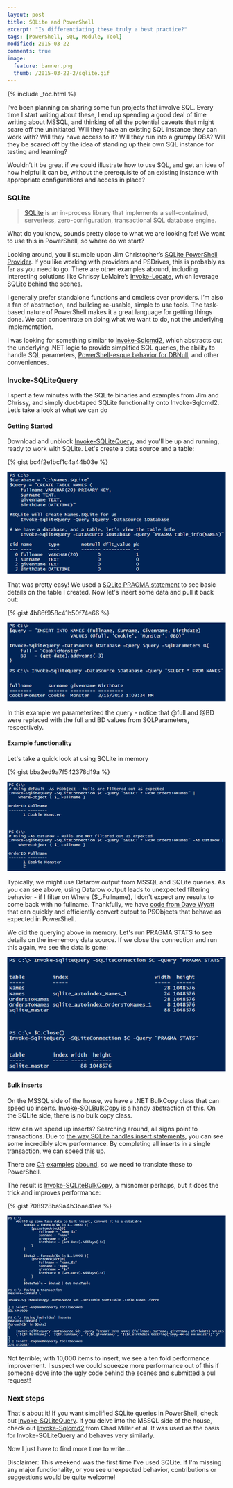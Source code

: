 ```yaml
---
layout: post
title: SQLite and PowerShell
excerpt: "Is differentiating these truly a best practice?"
tags: [PowerShell, SQL, Module, Tool]
modified: 2015-03-22
comments: true
image:
  feature: banner.png
  thumb: /2015-03-22-2/sqlite.gif
---
```

{% include _toc.html %}

I’ve been planning on sharing some fun projects that involve SQL. Every time I start writing about these, I end up spending a good deal of time writing about MSSQL, and thinking of all the potential caveats that might scare off the uninitiated. Will they have an existing SQL instance they can work with? Will they have access to it? Will they run into a grumpy DBA? Will they be scared off by the idea of standing up their own SQL instance for testing and learning?

Wouldn’t it be great if we could illustrate how to use SQL, and get an idea of how helpful it can be, without the prerequisite of an existing instance with appropriate configurations and access in place?

### SQLite

> [SQLite](https://www.sqlite.org/about.html) is an in-process library that implements a self-contained, serverless, zero-configuration, transactional SQL database engine.

What do you know, sounds pretty close to what we are looking for!  We want to use this in PowerShell, so where do we start?

Looking around, you’ll stumble upon Jim Christopher’s [SQLite PowerShell Provider](https://psqlite.codeplex.com/). If you like working with providers and PSDrives, this is probably as far as you need to go. There are other examples abound, including interesting solutions like Chrissy LeMaire’s [Invoke-Locate](https://gallery.technet.microsoft.com/scriptcenter/Invoke-Locate-PowerShell-0aa2673a), which leverage SQLite behind the scenes.

I generally prefer standalone functions and cmdlets over providers. I’m also a fan of abstraction, and building re-usable, simple to use tools. The task-based nature of PowerShell makes it a great language for getting things done. We can concentrate on doing what we want to do, not the underlying implementation.

I was looking for something similar to [Invoke-Sqlcmd2](https://github.com/RamblingCookieMonster/PowerShell/blob/master/Invoke-Sqlcmd2.ps1), which abstracts out the underlying .NET logic to provide simplified SQL queries, the ability to handle SQL parameters, [PowerShell-esque behavior for DBNull](https://connect.microsoft.com/PowerShell/feedback/details/830412/provide-expected-comparison-handling-for-dbnull), and other conveniences.

### Invoke-SQLiteQuery

I spent a few minutes with the SQLite binaries and examples from Jim and Chrissy, and simply duct-taped SQLite functionality onto Invoke-Sqlcmd2. Let’s take a look at what we can do

#### Getting Started

Download and unblock [Invoke-SQLiteQuery](https://github.com/RamblingCookieMonster/Invoke-SQLiteQuery), and you'll be up and running, ready to work with SQLite. Let's create a data source and a table:

{% gist bc4f2e1bcf1c4a44b03e %}

![Init](/images/2015-03-22-2/init.png)

That was pretty easy! We used a [SQLite PRAGMA statement](http://www.sqlite.org/pragma.html) to see basic details on the table I created. Now let's insert some data and pull it back out:

{% gist 4b86f958c41b50f74e66 %}

![InsertSelect](/images/2015-03-22-2/insertselect.png)

In this example we parameterized the query - notice that @full and @BD were replaced with the full and BD values from SQLParameters, respectively.

#### Example functionality

Let's take a quick look at using SQLite in memory

{% gist bba2ed9a7f542378d19a %}

![Memory](/images/2015-03-22-2/Memory.png)

Typically, we might use Datarow output from MSSQL and SQLite queries. As you can see above, using Datarow output leads to unexpected filtering behavior - if I filter on Where {$_.Fullname}, I don't expect any results to come back with no fullname. Thankfully, we have [code from Dave Wyatt](http://powershell.org/wp/forums/topic/dealing-with-dbnull/) that can quickly and efficiently convert output to PSObjects that behave as expected in PowerShell.

We did the querying above in memory. Let's run PRAGMA STATS to see details on the in-memory data source. If we close the connection and run this again, we see the data is gone:

![MemoryGone](/images/2015-03-22-2/MemoryGone.png)

#### Bulk inserts

On the MSSQL side of the house, we have a .NET BulkCopy class that can speed up inserts.  [Invoke-SQLBulkCopy](https://github.com/RamblingCookieMonster/PowerShell/blob/master/Invoke-SQLBulkCopy.ps1) is a handy abstraction of this. On the SQLite side, there is no bulk copy class.

How can we speed up inserts? Searching around, all signs point to transactions. Due to [the way SQLite handles insert statements](https://www.sqlite.org/faq.html#q19), you can see some incredibly slow performance. By completing all inserts in a single transaction, we can speed this up.

There are [C#](http://procbits.com/2009/09/08/sqlite-bulk-insert) [examples](http://www.jokecamp.com/blog/make-your-sqlite-bulk-inserts-very-fast-in-c/) [abound](http://www.schiffhauer.com/bulk-operations-in-sqlite-and-c-with-transaction/), so we need to translate these to PowerShell.

The result is [Invoke-SQLiteBulkCopy](https://github.com/RamblingCookieMonster/Invoke-SQLiteQuery/blob/master/Invoke-SQLiteQuery/Invoke-SqliteBulkCopy.ps1), a misnomer perhaps, but it does the trick and improves performance:

{% gist 708928ba9a4b3bae41ea %}

![Transaction](/images/2015-03-22-2/Transaction.png)

Not terrible; with 10,000 items to insert, we see a ten fold performance improvement. I suspect we could squeeze more performance out of this if someone dove into the ugly code behind the scenes and submitted a pull request!

### Next steps

That's about it! If you want simplified SQLite queries in PowerShell, check out [Invoke-SQLiteQuery](https://github.com/RamblingCookieMonster/Invoke-SQLiteQuery). If you delve into the MSSQL side of the house, check out [Invoke-Sqlcmd2](https://github.com/RamblingCookieMonster/PowerShell/blob/master/Invoke-Sqlcmd2.ps1) from Chad Miller et al. It was used as the basis for Invoke-SQLiteQuery and behaves very similarly.

Now I just have to find more time to write...

Disclaimer: This weekend was the first time I've used SQLite. If I'm missing any major functionality, or you see unexpected behavior, contributions or suggestions would be quite welcome!